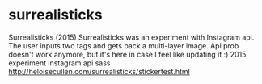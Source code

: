 # surrealisticks
Surrealisticks (2015)
Surrealisticks was an experiment with Instagram api. The user inputs two tags and gets back a multi-layer image. 
Api prob doesn't work anymore, but it's here in case I feel like updating it :)
2015 experiment instagram api sass
http://heloisecullen.com/surrealisticks/stickertest.html
